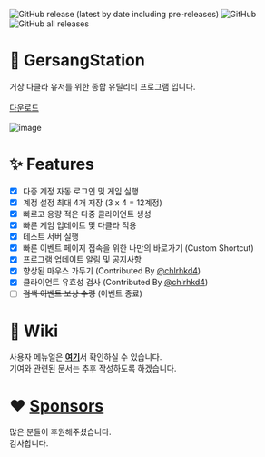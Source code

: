 ![GitHub release (latest by date including pre-releases)](https://img.shields.io/github/v/release/byungmeo/GersangStation)
![GitHub](https://img.shields.io/github/license/byungmeo/GersangStation)
![GitHub all releases](https://img.shields.io/github/downloads/byungmeo/GersangStation/total)

# 🚀 GersangStation
거상 다클라 유저를 위한 종합 유틸리티 프로그램 입니다.<br><br>
[다운로드](https://github.com/byungmeo/GersangStation/releases/latest)<br><br>
![image](https://user-images.githubusercontent.com/37506142/214721564-b6edc371-e54a-483f-a797-fdaee073cec2.png)

# ✨ Features
- [X] 다중 계정 자동 로그인 및 게임 실행<br>
- [X] 계정 설정 최대 4개 저장 (3 x 4 = 12계정)<br>
- [X] 빠르고 용량 적은 다중 클라이언트 생성<br>
- [X] 빠른 게임 업데이트 및 다클라 적용<br>
- [X] 테스트 서버 실행<br>
- [X] 빠른 이벤트 페이지 접속을 위한 나만의 바로가기 (Custom Shortcut)<br>
- [X] 프로그램 업데이트 알림 및 공지사항
- [X] 향상된 마우스 가두기 (Contributed By [@chlrhkd4](https://github.com/chlrhkd4))
- [X] 클라이언트 유효성 검사 (Contributed By [@chlrhkd4](https://github.com/chlrhkd4))
- [ ] ~~검색 이벤트 보상 수령~~ (이벤트 종료)

# 📖 Wiki
사용자 메뉴얼은 [**여기**](https://github.com/byungmeo/GersangStation/wiki/%EC%82%AC%EC%9A%A9%EC%9E%90-%EC%84%A4%EB%AA%85%EC%84%9C)서 확인하실 수 있습니다.<br>
기여와 관련된 문서는 추후 작성하도록 하겠습니다.

# ♥️ [Sponsors](https://github.com/byungmeo/GersangStation/discussions/26#discussion-4750349)
많은 분들이 후원해주셨습니다.<br>
감사합니다.

<!-- 공지사항 게시를 위한 주석입니다. # 태그를 지우면 안됩니다.
# 공지사항
[2024-12-26] 응용 프로그램 오류 관련 공지{49}
--!>

<!-- 후원목록 게시를 위한 주석입니다. <summary> 를 지우면 안됩니다.
<summary>후원해주신 분들</summary><br>
2025.01.22 [Yeocio] 20$<br>
2024.12.13 [parkkura] 5$<br>
2024.11.17 [익명] 10$<br>
2024.08.00 [장일주] 봉돌x6<br>
2024.06.24 [풀보텟] 🍨<br>
2024.06.20 [거린이] ☕<br>
2024.02.26 [박길준] 🍔<br>
2024.02.01 [Madongyeon] 10$<br>
2023.12.18 [신흥재] ☕<br>
2023.11.07 [서버노예] 🎁<br>
2023.10.13 [chlrhkd4] ☕🍰<br>
2023.10.05 [태규] 10$<br>
2023.07.13 [Madongyeon] 10$<br>
2023.07.09 [ImKunYoung] 1$<br>
2023-06-20 [핥짝] 30$<br>
2023-05-05 [한재일] 봉돌x1<br>
2023-02-16 [loremKim] 2$<br>
2023-01-25 [익명] 봉팩x1<br>
2023-01-20 [밝당] 깃팩+봉팩x2<br>
2023-01-19 [현무서버 2022.06.06] 30$<br>
2023-01-12 [백호서버 송지수] 🍗🍗<br>
2023-01-10 [익명] ☕<br>
2022-12-30 [익명] 🍗<br>
2022-11-02 [익명] 🧃<br>
2022-08-08 [익명] 🍗<br>
2022-08-06 [익명] ☕<br>
2022-07-20 [익명] 🍨<br>
2022-03-05 [익명] 봉돌x2<br>
2022-02-06 [익명] 🍨<br>
2022-01-25 [익명] ☕☕<br>
2022-01-22 [익명] ☕<br>
2021-12-27 [익명] ☕<br>
2021-12-16 [익명] ☕<br>
--!>

